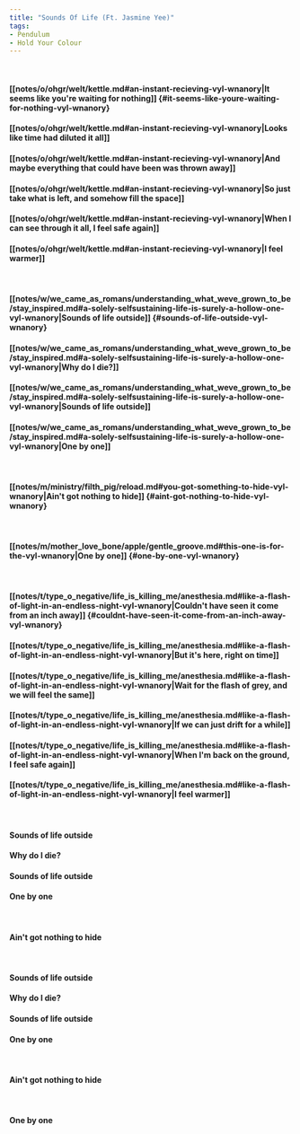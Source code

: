 ```yaml
---
title: "Sounds Of Life (Ft. Jasmine Yee)"
tags:
- Pendulum
- Hold Your Colour
---
```

&nbsp;
#### [[notes/o/ohgr/welt/kettle.md#an-instant-recieving-vyl-wnanory|It seems like you're waiting for nothing]] {#it-seems-like-youre-waiting-for-nothing-vyl-wnanory}
#### [[notes/o/ohgr/welt/kettle.md#an-instant-recieving-vyl-wnanory|Looks like time had diluted it all]]
#### [[notes/o/ohgr/welt/kettle.md#an-instant-recieving-vyl-wnanory|And maybe everything that could have been was thrown away]]
#### [[notes/o/ohgr/welt/kettle.md#an-instant-recieving-vyl-wnanory|So just take what is left, and somehow fill the space]]
#### [[notes/o/ohgr/welt/kettle.md#an-instant-recieving-vyl-wnanory|When I can see through it all, I feel safe again]]
#### [[notes/o/ohgr/welt/kettle.md#an-instant-recieving-vyl-wnanory|I feel warmer]]
&nbsp;
#### [[notes/w/we_came_as_romans/understanding_what_weve_grown_to_be/stay_inspired.md#a-solely-selfsustaining-life-is-surely-a-hollow-one-vyl-wnanory|Sounds of life outside]] {#sounds-of-life-outside-vyl-wnanory}
#### [[notes/w/we_came_as_romans/understanding_what_weve_grown_to_be/stay_inspired.md#a-solely-selfsustaining-life-is-surely-a-hollow-one-vyl-wnanory|Why do I die?]]
#### [[notes/w/we_came_as_romans/understanding_what_weve_grown_to_be/stay_inspired.md#a-solely-selfsustaining-life-is-surely-a-hollow-one-vyl-wnanory|Sounds of life outside]]
#### [[notes/w/we_came_as_romans/understanding_what_weve_grown_to_be/stay_inspired.md#a-solely-selfsustaining-life-is-surely-a-hollow-one-vyl-wnanory|One by one]]
&nbsp;
#### [[notes/m/ministry/filth_pig/reload.md#you-got-something-to-hide-vyl-wnanory|Ain't got nothing to hide]] {#aint-got-nothing-to-hide-vyl-wnanory}
&nbsp;
#### [[notes/m/mother_love_bone/apple/gentle_groove.md#this-one-is-for-the-vyl-wnanory|One by one]] {#one-by-one-vyl-wnanory}
&nbsp;
#### [[notes/t/type_o_negative/life_is_killing_me/anesthesia.md#like-a-flash-of-light-in-an-endless-night-vyl-wnanory|Couldn't have seen it come from an inch away]] {#couldnt-have-seen-it-come-from-an-inch-away-vyl-wnanory}
#### [[notes/t/type_o_negative/life_is_killing_me/anesthesia.md#like-a-flash-of-light-in-an-endless-night-vyl-wnanory|But it's here, right on time]]
#### [[notes/t/type_o_negative/life_is_killing_me/anesthesia.md#like-a-flash-of-light-in-an-endless-night-vyl-wnanory|Wait for the flash of grey, and we will feel the same]]
#### [[notes/t/type_o_negative/life_is_killing_me/anesthesia.md#like-a-flash-of-light-in-an-endless-night-vyl-wnanory|If we can just drift for a while]]
#### [[notes/t/type_o_negative/life_is_killing_me/anesthesia.md#like-a-flash-of-light-in-an-endless-night-vyl-wnanory|When I'm back on the ground, I feel safe again]]
#### [[notes/t/type_o_negative/life_is_killing_me/anesthesia.md#like-a-flash-of-light-in-an-endless-night-vyl-wnanory|I feel warmer]]
&nbsp;
#### Sounds of life outside
#### Why do I die?
#### Sounds of life outside
#### One by one
&nbsp;
#### Ain't got nothing to hide
&nbsp;
#### Sounds of life outside
#### Why do I die?
#### Sounds of life outside
#### One by one
&nbsp;
#### Ain't got nothing to hide
&nbsp;
#### One by one

